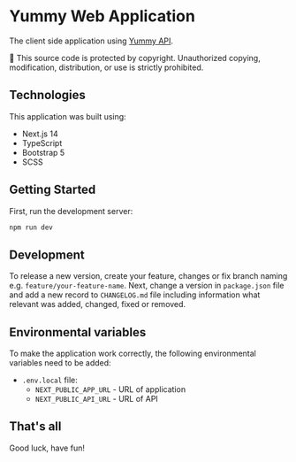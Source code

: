 # Yummy Web Application

The client side application using [Yummy API](https://github.com/mjkuranda/yummy-app-nestjs/).

🚫 This source code is protected by copyright. Unauthorized copying, modification, distribution, or use is strictly prohibited.

## Technologies

This application was built using:
* Next.js 14
* TypeScript
* Bootstrap 5
* SCSS

## Getting Started

First, run the development server:

```bash
npm run dev
```

## Development

To release a new version, create your feature, changes or fix branch naming e.g. `feature/your-feature-name`.
Next, change a version in `package.json` file and add a new record to `CHANGELOG.md` file
including information what relevant was added, changed, fixed or removed.

## Environmental variables

To make the application work correctly, the following environmental variables need to be added:
* `.env.local` file:
  * `NEXT_PUBLIC_APP_URL` - URL of application
  * `NEXT_PUBLIC_API_URL` - URL of API

## That's all
Good luck, have fun!